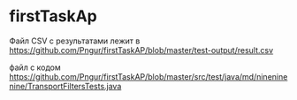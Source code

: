 # firstTaskAp
Файл CSV с результатами лежит в https://github.com/Pngur/firstTaskAP/blob/master/test-output/result.csv

файл с кодом https://github.com/Pngur/firstTaskAP/blob/master/src/test/java/md/nineninenine/TransportFiltersTests.java
